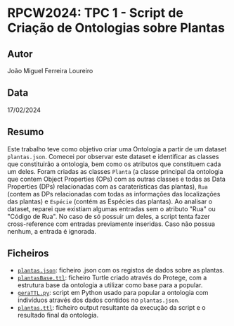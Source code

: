 # RPCW2024: TPC 1 - Script de Criação de Ontologias sobre Plantas

## Autor
João Miguel Ferreira Loureiro

## Data
17/02/2024

## Resumo
Este trabalho teve como objetivo criar uma Ontologia a partir de um dataset `plantas.json`. Comecei por observar este dataset e identificar as classes que constituirão a ontologia, bem como os atributos que constituem cada um deles. Foram criadas as classes `Planta` (a classe principal da ontologia que contem Object Properties (OPs) com as outras classes e todas as Data Properties (DPs) relacionadas com as caraterísticas das plantas), `Rua` (contem as DPs relacionadas com todas as informações das localizações das plantas) e `Espécie` (contém as Espécies das plantas). Ao analisar o dataset, reparei que existiam algumas entradas sem o atributo "Rua" ou "Código de Rua". No caso de só possuir um deles, a script tenta fazer cross-reference com entradas previamente inseridas. Caso não possua nenhum, a entrada é ignorada.

## Ficheiros

- [`plantas.json`](plantas.json): ficheiro .json com os registos de dados sobre as plantas.
- [`plantasBase.ttl`](plantasBase.ttl): ficheiro Turtle criado através do Protege, com a estrutura base da ontologia a utilizar como base para a popular.
- [`geraTTL.py`](geraTTL.py): script em Python usado para popular a ontologia com indivíduos através dos dados contidos no `plantas.json`.
- [`plantas.ttl`](plantas.tty): ficheiro output resultante da execução da script e o resultado final da ontologia.
